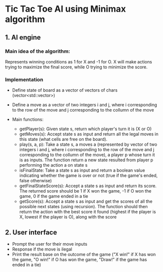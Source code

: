 # Tic Tac Toe AI using Minimax algorithm

## 1. AI engine
###  Main idea of the algorithm:
Represents winning conditions as 1 for X and -1 for O. X will make actions trying to maximize the final
score, while O trying to minimize the score.

### Implementation
- Define state of board as a vector of vectors of chars (vector<std::vector<char>>)

- Define a move as a vector of two integers i and j, where i corresponding to the row of the move and j corresponding to the collumn 
of the move

- Main functions:
    + getPlayer(s): Given state s, return which player's turn it is (X or O)
    + getMoves(s): Accept state s as input and return all the legal moves in this state (what cells are free on the board).
    + play(s, a, p): Take a state s, a moves a (represented by vector of two integers i and j, where i corresponding to the row of the move and j corresponding to the collumn of the move), a player p whose turn it is as inputs. The function return a new state resulted from player p performing the action a on state s
    + isFinalState: Take a state s as input and return  a boolean value indicating whether the game is over or not (true if the game's ended, false otherwise)
    + getFinalStateScore(s): Accept a state s as input and return its score. The returned score should be 1 if X won the game, -1 if O won the game, 0 if the game ended in a tie
    + getScore(s): Accept a state s as input and get the scores of all the possible next states (using recursion). The function should then return the action with the best score it found (highest if the player is X, lowest if the player is O), along with the score

## 2. User interface
- Prompt the user for their move inputs
- Response if the move is ilegal
- Print the result base on the outcome of the game ("X win!" if X has won the game, "O win!" if O has won the game, "Draw!" if the 
game has ended in a tie)
